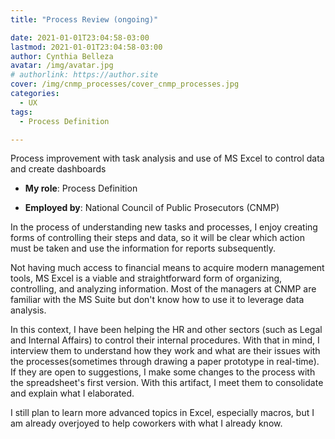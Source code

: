 ```yaml
---
title: "Process Review (ongoing)"

date: 2021-01-01T23:04:58-03:00
lastmod: 2021-01-01T23:04:58-03:00
author: Cynthia Belleza
avatar: /img/avatar.jpg
# authorlink: https://author.site
cover: /img/cnmp_processes/cover_cnmp_processes.jpg
categories:
  - UX 
tags:
  - Process Definition 

---
```


Process improvement with task analysis and use of MS Excel to control data and create dashboards

<!--more-->

* **My role**: Process Definition

* **Employed by**: National Council of Public Prosecutors (CNMP)

In the process of understanding new tasks and processes, I enjoy creating forms of controlling their steps and data, so it will be clear which action must be taken and use the information for reports subsequently.

Not having much access to financial means to acquire modern management tools, MS Excel is a viable and straightforward form of organizing, controlling, and analyzing information. Most of the managers at CNMP are familiar with the MS Suite but don't know how to use it to leverage data analysis.

In this context, I have been helping the HR and other sectors (such as Legal and Internal Affairs) to control their internal procedures. With that in mind, I interview them to understand how they work and what are their issues with the processes(sometimes through drawing a paper prototype in real-time). If they are open to suggestions, I make some changes to the process with the spreadsheet's first version. With this artifact, I meet them to consolidate and explain what I elaborated.

I still plan to learn more advanced topics in Excel, especially macros, but I am already overjoyed to help coworkers with what I already know.
